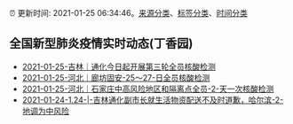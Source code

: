 :alarm_clock: 更新时间: 2021-01-25 06:34:46。[来源分类](../README.md)、[标签分类](../TAGS.md)、[时间分类](../TIMELINE.md)

## 全国新型肺炎疫情实时动态(丁香园)




- [2021-01-25-吉林｜通化今日起开展第三轮全员核酸检测](http://app.cctv.com/special/cportal/detail/arti/index.html?id=ArtiwcS16MARyQqluhZ2x3S6210125&isfromapp=1) 
- [2021-01-25-河北｜廊坊固安-25～27-日全员核酸检测](http://app.cctv.com/special/cportal/detail/arti/index.html?id=ArtizcCm5Q3pT4q2ObzNWNtg210125&isfromapp=1) 
- [2021-01-25-河北｜石家庄中高风险地区和隔离点全员-2-天一次核酸检测](http://app.cctv.com/special/cportal/detail/arti/index.html?id=ArtiIWAAloYl678mt54LG9jM210125&isfromapp=1) 
- [2021-01-24-1.24-|-吉林通化副市长就生活物资配送不及时道歉，哈尔滨-2-地调为中风险]() 